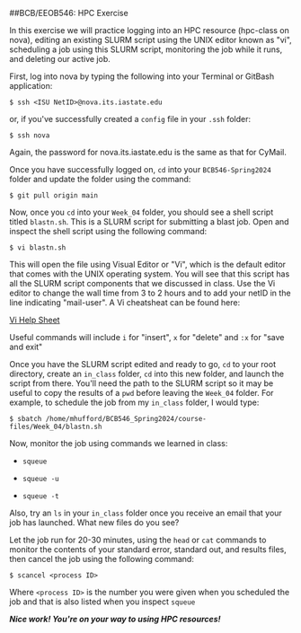 ##BCB/EEOB546: HPC Exercise

In this exercise we will practice logging into an HPC resource (hpc-class on nova), editing an existing SLURM script using the UNIX editor known as "vi", scheduling a job using this SLURM script, monitoring the job while it runs, and deleting our active job.

First, log into nova by typing the following into your Terminal or GitBash application:

```
$ ssh <ISU NetID>@nova.its.iastate.edu
```

or, if you've successfully created a `config` file in your `.ssh` folder:

```
$ ssh nova
```

Again, the password for nova.its.iastate.edu is the same as that for CyMail.

Once you have successfully logged on, `cd` into your `BCB546-Spring2024` folder and update the folder using the command:

```
$ git pull origin main
```

Now, once you `cd` into your `Week_04` folder, you should see a shell script titled `blastn.sh`.  This is a SLURM script for submitting a blast job.  Open and inspect the shell script using the following command:

```
$ vi blastn.sh
```
This will open the file using Visual Editor or "Vi", which is the default editor that comes with the UNIX operating system. You will see that this script has all the SLURM script components that we discussed in class. Use the Vi editor to change the wall time from 3 to 2 hours and to add your netID in the line indicating "mail-user". A Vi cheatsheat can be found here:

[Vi Help Sheet](https://www.thegeekdiary.com/basic-vi-commands-cheat-sheet/)

Useful commands will include `i` for "insert", `x` for "delete" and `:x` for "save and exit"

Once you have the SLURM script edited and ready to go, `cd` to your root directory, create an `in_class` folder, `cd` into this new folder, and launch the script from there.  You'll need the path to the SLURM script so it may be useful to copy the results of a `pwd` before leaving the `Week_04` folder.  For example, to schedule the job from my 	`in_class` folder, I would type:

`$ sbatch /home/mhufford/BCB546_Spring2024/course-files/Week_04/blastn.sh`

Now, monitor the job using commands we learned in class:

* `squeue`

* `squeue -u`

* `squeue -t`

Also, try an `ls` in your `in_class` folder once you receive an email that your job has launched.  What new files do you see?

Let the job run for 20-30 minutes, using the `head` or `cat` commands to monitor the contents of your standard error, standard out, and results files, then cancel the job using the following command:

```
$ scancel <process ID>
```
Where `<process ID>` is the number you were given when you scheduled the job and that is also listed when you inspect `squeue`

***Nice work! You're on your way to using HPC resources!***

